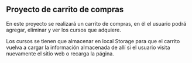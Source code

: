 ## Proyecto de carrito de compras

En este proyecto se realizará un carrito de compras, en él el usuario podrá agregar, eliminar y ver los cursos que adquiere.

Los cursos se tienen que almacenar en local Storage para que el carrito vuelva a cargar la información almacenada de allí si
el usuario visita nuevamente el sitio web o recarga la página.
